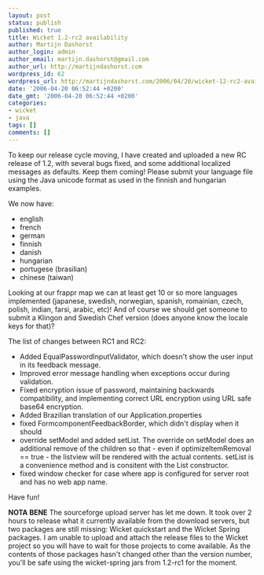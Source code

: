 ```yaml
---
layout: post
status: publish
published: true
title: Wicket 1.2-rc2 availability
author: Martijn Dashorst
author_login: admin
author_email: martijn.dashorst@gmail.com
author_url: http://martijndashorst.com
wordpress_id: 62
wordpress_url: http://martijndashorst.com/2006/04/20/wicket-12-rc2-availability/
date: '2006-04-20 06:52:44 +0200'
date_gmt: '2006-04-20 06:52:44 +0200'
categories:
- wicket
- java
tags: []
comments: []
---
```

<p>
To keep our release cycle moving, I have created and uploaded a new RC release of 1.2, with several bugs fixed, and some additional localized messages as defaults. Keep them coming! Please submit your language file using the Java unicode format as used in the finnish and hungarian examples.</p>
<p>
We now have:</p>
<ul>
<li>english</li>
<li>french</li>
<li>german</li>
<li>finnish</li>
<li>danish</li>
<li>hungarian</li>
<li>portugese (brasilian)</li>
<li>chinese (taiwan)</li>
</ul>
<p>
Looking at our frappr map we can at least get 10 or so more languages implemented (japanese, swedish, norwegian, spanish, romainian, czech, polish, indian, farsi, arabic, etc)! And of course we should get someone to submit a Klingon and Swedish Chef version (does anyone know the locale keys for that)?</p>
<p>
The list of changes between RC1 and RC2:</p>
<ul>
<li>Added EqualPasswordInputValidator, which doesn't show the user input in its feedback message.</li>
<li>Improved error message handling when exceptions occur during validation.</li>
<li>Fixed encryption issue of password, maintaining backwards compatibility, and implementing correct URL encryption using URL safe base64 encryption.</li>
<li>Added Brazilian translation of our Application.properties</li>
<li>fixed FormcomponentFeedbackBorder, which didn't display when it should</li>
<li>override setModel and added setList. The override on setModel does an additional remove of the children so that - even if optimizeItemRemoval == true - the listview will be rendered with the actual contents. setList is a convenience method and is consitent with the List constructor.</li>
<li>fixed window checker for case where app is configured for server root and has no web app name.</li>
</ul>
<p>
Have fun!</p>
<p>
<b>NOTA BENE</b> The sourceforge upload server has let me down. It took  over 2 hours to release what it currently available from the download servers, but two packages are still missing: Wicket quickstart and the Wicket Spring packages. I am unable to upload and attach the release files to the Wicket project so you will have to wait for those projects to come available. As the contents of those packages hasn't changed other than the version number, you'll be safe using the wicket-spring jars from 1.2-rc1 for the moment.</p>
